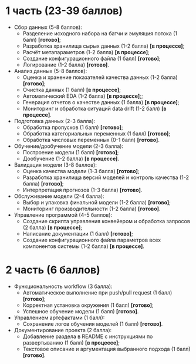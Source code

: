 # 1 часть (23-39 баллов)
- Сбор данных (5-8 баллов):
    - Разделение исходного набора на батчи и эмуляция потока (1 балл) **[готово]**;
    - Разработка хранилища сырых данных (1-2 балла) **[в процессе]**;
    - Расчёт метапараметров (1-2 балла) **[в процессе]**;
    - Создание конфигурационного файла (1 балл) **[готово]**;
    - Логирование (1-2 балла) **[готово]**.
- Анализ данных (5-8 баллов):
    - Оценка и хранение показателей качества данных (1-2 балла) **[готово]**;
    - Очистка данных (1 балл) **[в процессе]**;
    - Автоматический EDA (1-2 балла) **[в процессе]**;;
    - Генерация отчетов о качестве данных (1 балла) **[в процессе]**;
    - Мониторинг и обработка ситуаций data drift (1-2 балл) **[в процессе]**.
- Подготовка данных (2-3 балла):
    - Обработка пропусков (1 балл) **[готово]**;
    - Обработка категориальных переменных (1 балл) **[готово]**;
    - Обработка числовых переменных (0-1 балл) **[готово]**.
- Обучение/дообучение модели (2-3 балла):
    - Построение модели (1 балл) **[готово]**;
    - Дообучение (1-2 балла) **[в процессе]**.
- Валидация модели (3-8 баллов):
    - Оценка качества модели (1-3 балла) **[готово]**;
    - Разработка хранилища версий моделей и контроль качества (1-2 балла) **[готово]**;
    - Интерпретация прогнозов (1-3 балла) **[готово]**.
- Обслуживание модели (2-4 балла):
    - Выбор и упаковка финальной модели (1-2 балла) **[готово]**;
    - Мониторинг производительности (1-2 балла) **[готово]**.
- Управление программой (4-5 баллов):
    - Создание скрипта управления конвейером и обработка запросов (2 балла) **[в процессе]**;
    - Написание документации (1 балл) **[готово]**;
    - Создание конфигурационного файла параметров всех компонентов системы (1-2 балла) **[в процессе]**.

# 2 часть (6 баллов)
- Функциональность workflow (3 балла):
    - Автоматическое выполнение при push/pull request (1 балл) **[готово]**;
    - Корректная установка окружения (1 балл) **[готово]**;
    - Успешное обучение модели (1 балл) **[готово]**.
- Управлением артефактами (1 балл):
    - Сохранение логов обучения моделей (1 балл) **[готово]**.
- Документирование проекта (2 балла):
    - Добавление раздела в README с инструкциями по развертыванию (1 балл) **[в процессе]**;
    - Текстовое описание и аргументация выбранного подхода (1 балл) **[готово]**.
